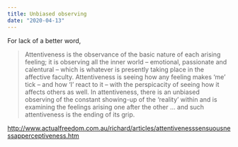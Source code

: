 ```yaml
---
title: Unbiased observing
date: "2020-04-13"
---
```


For lack of a better word,

> Attentiveness is the observance of the basic nature of each arising feeling; it is observing all the inner world – emotional, passionate and calentural – which is whatever is presently taking place in the affective faculty. Attentiveness is seeing how any feeling makes ‘me’ tick – and how ‘I’ react to it – with the perspicacity of seeing how it affects others as well. In attentiveness, there is an unbiased observing of the constant showing-up of the ‘reality’ within and is examining the feelings arising one after the other ... and such attentiveness is the ending of its grip.

<http://www.actualfreedom.com.au/richard/articles/attentivenesssensuousnessapperceptiveness.htm>

